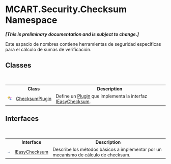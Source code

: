 # MCART.Security.Checksum Namespace
 _**\[This is preliminary documentation and is subject to change.\]**_

Este espacio de nombres contiene herramientas de seguridad específicas para el cálculo de sumas de verificación.


## Classes
&nbsp;<table><tr><th></th><th>Class</th><th>Description</th></tr><tr><td>![Public class](media/pubclass.gif "Public class")</td><td><a href="d782770c-07c3-9534-00a9-6334d827cd7f">ChecksumPlugin</a></td><td>
Define un <a href="a9773c1d-7ff5-ea9a-06bc-836b7335120f">Plugin</a> que implementa la interfaz <a href="91f7d2c9-3f1a-2c86-2521-c04ece8a3e0b">IEasyChecksum</a>.</td></tr></table>

## Interfaces
&nbsp;<table><tr><th></th><th>Interface</th><th>Description</th></tr><tr><td>![Public interface](media/pubinterface.gif "Public interface")</td><td><a href="91f7d2c9-3f1a-2c86-2521-c04ece8a3e0b">IEasyChecksum</a></td><td>
Describe los métodos básicos a implementar por un mecanismo de cálculo de checksum.</td></tr></table>&nbsp;
